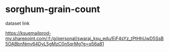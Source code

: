 # sorghum-grain-count
dataset link

https://ksuemailprod-my.sharepoint.com/:f:/g/personal/swaraj_ksu_edu/EjF4sYz_tPtHhUwD5SsB5OABbnNmy64DyL5gMzC0n5qrMg?e=q56a81

